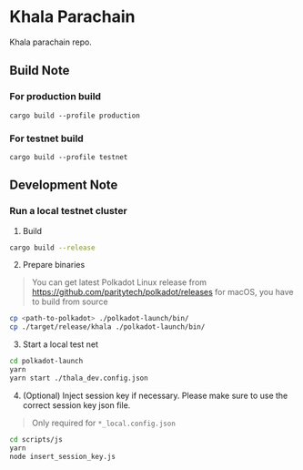 # Khala Parachain

Khala parachain repo.

## Build Note

### For production build

`cargo build --profile production`

### For testnet build

`cargo build --profile testnet`

## Development Note

### Run a local testnet cluster

1. Build

```bash
cargo build --release
```

2. Prepare binaries

> You can get latest Polkadot Linux release from https://github.com/paritytech/polkadot/releases
> for macOS, you have to build from source

```bash
cp <path-to-polkadot> ./polkadot-launch/bin/
cp ./target/release/khala ./polkadot-launch/bin/
```

3. Start a local test net

```bash
cd polkadot-launch
yarn
yarn start ./thala_dev.config.json
```

4. (Optional) Inject session key if necessary. Please make sure to use the correct session key json file.

> Only required for `*_local.config.json`

```bash
cd scripts/js
yarn
node insert_session_key.js
```
